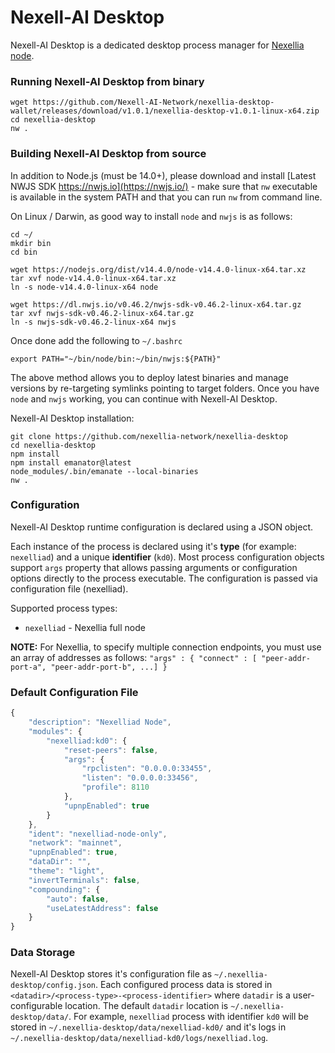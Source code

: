 # Nexell-AI Desktop

Nexell-AI Desktop is a dedicated desktop process manager for
[Nexellia node](https://github.com/nexellia-network/nexelliad).



### Running Nexell-AI Desktop from binary

```
wget https://github.com/Nexell-AI-Network/nexellia-desktop-wallet/releases/download/v1.0.1/nexellia-desktop-v1.0.1-linux-x64.zip
cd nexellia-desktop
nw .
```


### Building Nexell-AI Desktop from source

In addition to Node.js (must be 14.0+), please download and install
[Latest NWJS SDK https://nwjs.io](https://nwjs.io/) - make sure that
`nw` executable is available in the system PATH and that you can run
`nw` from command line.

On Linux / Darwin, as good way to install `node` and `nwjs` is as
follows:

```
cd ~/
mkdir bin
cd bin

wget https://nodejs.org/dist/v14.4.0/node-v14.4.0-linux-x64.tar.xz
tar xvf node-v14.4.0-linux-x64.tar.xz
ln -s node-v14.4.0-linux-x64 node

wget https://dl.nwjs.io/v0.46.2/nwjs-sdk-v0.46.2-linux-x64.tar.gz
tar xvf nwjs-sdk-v0.46.2-linux-x64.tar.gz
ln -s nwjs-sdk-v0.46.2-linux-x64 nwjs

```
Once done add the following to `~/.bashrc`

```
export PATH="~/bin/node/bin:~/bin/nwjs:${PATH}"
```

The above method allows you to deploy latest binaries and manage
versions by re-targeting symlinks pointing to target folders.
Once you have `node` and `nwjs` working, you can continue with
Nexell-AI Desktop.

Nexell-AI Desktop installation:

```
git clone https://github.com/nexellia-network/nexellia-desktop
cd nexellia-desktop
npm install
npm install emanator@latest
node_modules/.bin/emanate --local-binaries
nw .
```


### Configuration

Nexell-AI Desktop runtime configuration is declared using a JSON object.

Each instance of the process is declared using it's **type** (for
example: `nexelliad`) and a unique **identifier** (`kd0`). Most
process configuration objects support `args` property that allows
passing arguments or configuration options directly to the process
executable. The configuration is passed via configuration file
(nexelliad).

Supported process types:
- `nexelliad` - Nexellia full node

**NOTE:** For Nexellia, to specify multiple connection endpoints,
you must use an array of addresses as follows: `"args" : { "connect" : [ "peer-addr-port-a", "peer-addr-port-b", ...] }`

### Default Configuration File

```js
{
	"description": "Nexelliad Node",
	"modules": {
		"nexelliad:kd0": {
			"reset-peers": false,
			"args": {
				"rpclisten": "0.0.0.0:33455",
				"listen": "0.0.0.0:33456",
				"profile": 8110
			},
			"upnpEnabled": true
		}
	},
	"ident": "nexelliad-node-only",
	"network": "mainnet",
	"upnpEnabled": true,
	"dataDir": "",
	"theme": "light",
	"invertTerminals": false,
	"compounding": {
		"auto": false,
		"useLatestAddress": false
	}
}
```

### Data Storage

Nexell-AI Desktop stores it's configuration file as
`~/.nexellia-desktop/config.json`. Each configured process data is
stored in `<datadir>/<process-type>-<process-identifier>` where
`datadir` is a user-configurable location.  The default `datadir`
location is `~/.nexellia-desktop/data/`.  For example, `nexelliad`
process with identifier `kd0` will be stored in
`~/.nexellia-desktop/data/nexelliad-kd0/` and it's logs in
`~/.nexellia-desktop/data/nexelliad-kd0/logs/nexelliad.log`.
